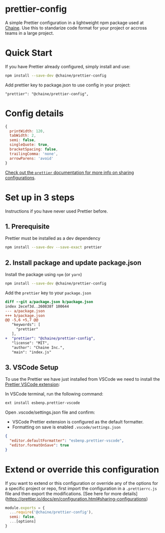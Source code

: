 # prettier-config

A simple Prettier configuration in a lightweight npm package used at [Chaine](https://chaineapp.com/). Use this to standarize code format for your project or accross teams in a large project.

# Quick Start

If you have Prettier already configured, simply install and use:

```sh
npm install --save-dev @chaine/prettier-config
```

Add prettier key to package.json to use config in your project:

```
"prettier": "@chaine/prettier-config",
```

# Config details

```js
{
  printWidth: 120,
  tabWidth: 2,
  semi: false,
  singleQuote: true,
  bracketSpacing: false,
  trailingComma: 'none',
  arrowParens: 'avoid'
}
```

[Check out the `prettier` documentation for more info on sharing configurations](https://prettier.io/docs/en/configuration.html#sharing-configurations).

# Set up in 3 steps

Instructions if you have never used Prettier before.

## 1. Prerequisite

Prettier must be installed as a dev dependency

```sh
npm install --save-dev --save-exact prettier
```

## 2. Install package and update package.json

Install the package using `npm` (or `yarn`)

```sh
npm install --save-dev @chaine/prettier-config
```

Add the `prettier` key to your `package.json`

```diff
diff --git a/package.json b/package.json
index 2ecef3d..260838f 100644
--- a/package.json
+++ b/package.json
@@ -5,6 +5,7 @@
   "keywords": [
     "prettier"
   ],
+  "prettier": "@chaine/prettier-config",
   "license": "MIT",
   "author": "Chaine Inc.",
   "main": "index.js"
```

## 3. VSCode Setup

To use the Prettier we have just installed from VSCode we need to install the [Prettier VSCode extension](https://github.com/prettier/prettier-vscode):

In VSCode terminal, run the following command:

```sh
ext install esbenp.prettier-vscode
```

Open .vscode/settings.json file and confirm:

- VSCode Prettier extension is configured as the default formatter.
- Formatting on save is enabled `.vscode/settings.json`

```json
{
  "editor.defaultFormatter": "esbenp.prettier-vscode",
  "editor.formatOnSave": true
}
```

# Extend or override this configuration

If you want to extend or this configuration or override any of the options for a specific project or repo, first import the configuration in a `.prettierrc.js` file and then export the modifications.
[See here for more details] (https://prettier.io/docs/en/configuration.html#sharing-configurations)

```js
module.exports = {
  ...require('@chaine/prettier-config'),
  semi: false,
  ...[options]
}
```
